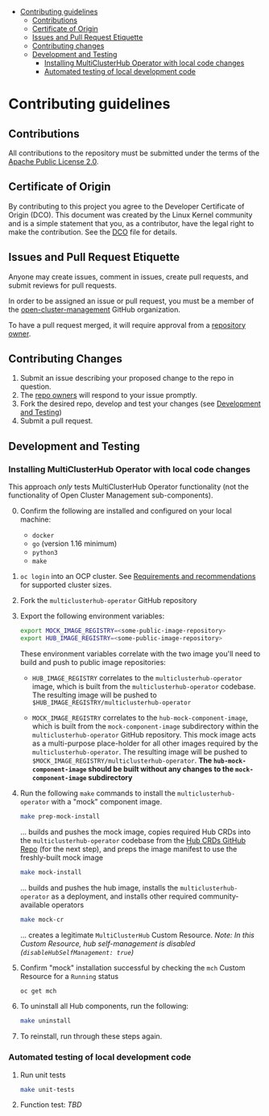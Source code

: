 [comment]: # ( Copyright Contributors to the Open Cluster Management project )

- [Contributing guidelines](#contributing-guidelines)
    - [Contributions](#contributions)
    - [Certificate of Origin](#certificate-of-origin)
    - [Issues and Pull Request Etiquette](#issues-and-pull-request-etiquette)
    - [Contributing changes](#contributing-changes)
    - [Development and Testing](#development-and-testing)
        - [Installing MultiClusterHub Operator with local code changes](#installing-multiclusterhub-operator-with-local-code-changes)
        - [Automated testing of local development code](#automated-testing-of-local-development-code)

# Contributing guidelines

## Contributions

All contributions to the repository must be submitted under the terms of the [Apache Public License 2.0](https://www.apache.org/licenses/LICENSE-2.0).

## Certificate of Origin

By contributing to this project you agree to the Developer Certificate of
Origin (DCO). This document was created by the Linux Kernel community and is a
simple statement that you, as a contributor, have the legal right to make the
contribution. See the [DCO](DCO) file for details.

## Issues and Pull Request Etiquette

Anyone may create issues, comment in issues, create pull requests, and submit reviews for pull requests.

In order to be assigned an issue or pull request, you must be a member of the
[open-cluster-management](https://github.com/open-cluster-management) GitHub organization.

To have a pull request merged, it will require approval from a [repository owner](OWNERS).

## Contributing Changes

1. Submit an issue describing your proposed change to the repo in question.
2. The [repo owners](OWNERS) will respond to your issue promptly.
3. Fork the desired repo, develop and test your changes (see [Development and Testing](#development-and-testing))
4. Submit a pull request.

## Development and Testing

### Installing MultiClusterHub Operator with local code changes

This approach _only_ tests MultiClusterHub Operator functionality (not the functionality of Open Cluster Management sub-components).

0. Confirm the following are installed and configured on your local machine:

    - `docker`
    - `go` (version 1.16 minimum)
    - `python3`
    - `make`

1. `oc login` into an OCP cluster. See [Requirements and recommendations](https://access.redhat.com/documentation/en-us/red_hat_advanced_cluster_management_for_kubernetes/2.2/html/install/installing#requirements-and-recommendations) for supported cluster sizes.

2. Fork the `multiclusterhub-operator` GitHub repository

3. Export the following environment variables:

    ```bash
    export MOCK_IMAGE_REGISTRY=<some-public-image-repository>
    export HUB_IMAGE_REGISTRY=<some-public-image-repository>
    ```

    These environment variables correlate with the two image you'll need to build and push to public image repositories:

    - `HUB_IMAGE_REGISTRY` correlates to the `multiclusterhub-operator` image, which is built from the `multiclusterhub-operator` codebase. The resulting image will be pushed to `$HUB_IMAGE_REGISTRY/multiclusterhub-operator`

    - `MOCK_IMAGE_REGISTRY` correlates to the `hub-mock-component-image`, which is built from the `mock-component-image` subdirectory within the `multiclusterhub-operator` GitHub repository. This mock image acts as a multi-purpose place-holder for all other images required by the `multiclusterhub-operator`. The resulting image will be pushed to `$MOCK_IMAGE_REGISTRY/multiclusterhub-operator`. **The `hub-mock-component-image` should be built without any changes to the `mock-component-image` subdirectory**

4. Run the following `make` commands to install the `multiclusterhub-operator` with a "mock" component image.

    ```bash
    make prep-mock-install
    ```

    ... builds and pushes the mock image, copies required Hub CRDs into the `multiclusterhub-operator` codebase from the [Hub CRDs GitHub Repo](https://github.com/open-cluster-management/hub-crds) (for the next step), and preps the image manifest to use the freshly-built mock image

    ```bash
    make mock-install
    ```

    ... builds and pushes the hub image, installs the `multiclusterhub-operator` as a deployment, and installs other required community-available operators

    ```bash
    make mock-cr
    ```

    ... creates a legitimate `MultiClusterHub` Custom Resource. *Note: In this Custom Resource, hub self-management is disabled (`disableHubSelfManagement: true`)*

5. Confirm "mock" installation successful by checking the `mch` Custom Resource for a `Running` status

    ```bash
    oc get mch 
    ```

6. To uninstall all Hub components, run the following:

    ```bash
    make uninstall
    ```

7. To reinstall, run through these steps again.

### Automated testing of local development code

1. Run unit tests

    ```bash
    make unit-tests
    ```

2. Function test: *TBD*
